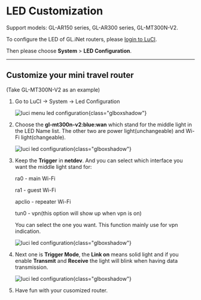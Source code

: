 # LED Customization
 
Support models: GL-AR150 series, GL-AR300 series, GL-MT300N-V2.

To configure the LED of GL.iNet routers, please [login to LuCI](what_is_luci.md).

Then please choose **System** > **LED Configuration**.

---

## Customize your mini travel router

(Take GL-MT300N-V2 as an example)

1. Go to LuCI -> System -> Led Configuration

    ![luci menu led configuration](https://static.gl-inet.com/docs/router/en/3/tutorials/led_configuration/config1.png){class="glboxshadow"}

2. Choose the **gl-mt300n-v2:blue:wan** which stand for the middle light in the LED Name list. The other two are power light(unchangeable) and Wi-Fi light(changeable).

    ![luci led configuration](https://static.gl-inet.com/docs/router/en/3/tutorials/led_configuration/config2.png){class="glboxshadow"}

3. Keep the **Trigger** in **netdev**. And you can select which interface you want the middle light stand for: 

    ra0 - main Wi-Fi

    ra1 - guest Wi-Fi 

    apclio - repeater Wi-Fi

    tun0 - vpn(this option will show up when vpn is on) 

    You can select the one you want. This function mainly use for vpn indication.

    ![luci led configuration](https://static.gl-inet.com/docs/router/en/3/tutorials/led_configuration/config3.png){class="glboxshadow"}

4. Next one is **Trigger Mode**, the **Link on** means solid light and if you enable **Transmit** and **Receive** the light will blink when having data transmission.

    ![luci led configuration](https://static.gl-inet.com/docs/router/en/3/tutorials/led_configuration/config4.png){class="glboxshadow"}

5. Have fun with your cusomized router.
